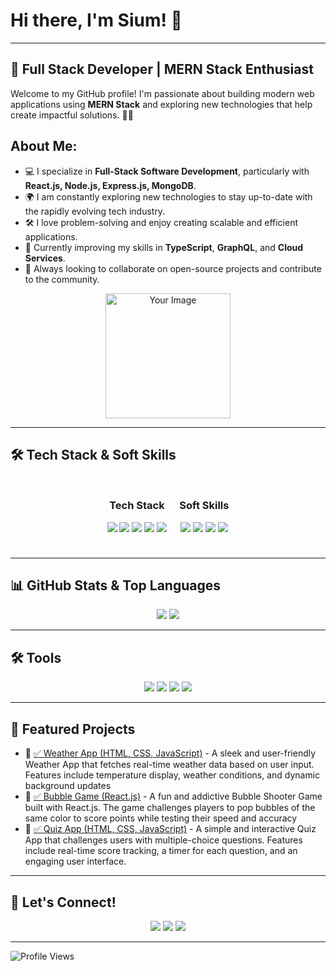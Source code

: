 # Hi there, I'm Sium! 👋 

---

## 🚀 Full Stack Developer | MERN Stack Enthusiast  
Welcome to my GitHub profile! I'm passionate about building modern web applications using **MERN Stack** and exploring new technologies that help create impactful solutions. 👨‍💻

## About Me:
- 💻 I specialize in **Full-Stack Software Development**, particularly with **React.js, Node.js, Express.js, MongoDB**.
- 🌍 I am constantly exploring new technologies to stay up-to-date with the rapidly evolving tech industry.
- 🛠 I love problem-solving and enjoy creating scalable and efficient applications.
- 🌱 Currently improving my skills in **TypeScript**, **GraphQL**, and **Cloud Services**.
- 🤝 Always looking to collaborate on open-source projects and contribute to the community.



<p align="center">
  <img src="https://camo.githubusercontent.com/b0d5210222fd2abc8a886d1ff86ae33baf29e824eb2efcc4fe755551e0a87cae/68747470733a2f2f6d65646961322e67697068792e636f6d2f6d656469612f7167515567674143335066763638377150432f67697068792e6769663f6369643d373930623736313137336264396130363864366634636362336437333237366561323463376234633963623534373630267269643d67697068792e6769662663743d67" alt="Your Image" width="200"/>
</p>


---

## 🛠️ Tech Stack & Soft Skills

<div align="center" style="display: flex; justify-content: center;">
  <div style="margin: 10px;">
    <h3>Tech Stack</h3>
    <p>
      <img src="https://img.shields.io/badge/JavaScript-F7DF1E?style=for-the-badge&logo=javascript&logoColor=black" />
      <img src="https://img.shields.io/badge/React-20232A?style=for-the-badge&logo=react&logoColor=61DAFB" />
      <img src="https://img.shields.io/badge/Node.js-43853D?style=for-the-badge&logo=node.js&logoColor=white" />
      <img src="https://img.shields.io/badge/MongoDB-4EA94B?style=for-the-badge&logo=mongodb&logoColor=white" />
      <img src="https://img.shields.io/badge/Express.js-000000?style=for-the-badge&logo=express&logoColor=white" />
    </p>
  </div>
  <div style="margin: 10px;">
    <h3>Soft Skills</h3>
    <p>
      <img src="https://img.shields.io/badge/C-A8B9CC?style=for-the-badge&logo=c&logoColor=white" />
      <img src="https://img.shields.io/badge/C++-00599C?style=for-the-badge&logo=c%2B%2B&logoColor=white" />
      <img src="https://img.shields.io/badge/Python-3776AB?style=for-the-badge&logo=python&logoColor=white" />
      <img src="https://img.shields.io/badge/Java-007396?style=for-the-badge&logo=java&logoColor=white" />
    </p>
  </div>
</div>


---

## 📊 GitHub Stats & Top Languages  
<p align="center">
  <img src="https://github-readme-stats.vercel.app/api?username=sium01&show_icons=true&theme=radical"/>
  <img src="https://github-readme-stats.vercel.app/api/top-langs/?username=sium01&layout=compact&theme=radical"/>
</p>

---

## 🛠️ Tools  
<p align="center">
  <img src="https://img.shields.io/badge/VSCode-007ACC?style=for-the-badge&logo=visual-studio-code&logoColor=white"/>
  <img src="https://img.shields.io/badge/WebStorm-000000?style=for-the-badge&logo=webstorm&logoColor=white"/>
  <img src="https://img.shields.io/badge/Linux-FCC624?style=for-the-badge&logo=linux&logoColor=black"/>
  <img src="https://img.shields.io/badge/GitHub-181717?style=for-the-badge&logo=github&logoColor=white"/>
</p>

---

## 🚀 Featured Projects  
<p align="center">
  <ul>
    <li>🔗 <a href="https://github.com/sium01/Weather-App">✅ Weather App (HTML, CSS, JavaScript)</a> - A sleek and user-friendly Weather App that fetches real-time weather data based on user input. Features include temperature display, weather conditions, and dynamic background updates</li>
    <li>🔗 <a href="https://github.com/sium01/Bubble-Game">✅ Bubble Game (React.js)</a> - A fun and addictive Bubble Shooter Game built with React.js. The game challenges players to pop bubbles of the same color to score points while testing their speed and accuracy</li>
    <li>🔗 <a href="https://github.com/sium01/Quiz-Appl">✅ Quiz App (HTML, CSS, JavaScript)</a> - A simple and interactive Quiz App that challenges users with multiple-choice questions. Features include real-time score tracking, a timer for each question, and an engaging user interface.</li>
  </ul>
</p>

---

## 📢 Let's Connect!  
<p align="center">
  <a href="https://x.com/sium99122"><img src="https://img.shields.io/badge/TWITTER-1DA1F2?style=for-the-badge&logo=twitter&logoColor=white"/></a>
  <a href="https://www.instagram.com/nazmul_hasan_siam01/"><img src="https://img.shields.io/badge/INSTAGRAM-E4405F?style=for-the-badge&logo=instagram&logoColor=white"/></a>
  <a href="https://www.linkedin.com/in/siam69/"><img src="https://img.shields.io/badge/LINKEDIN-0077B5?style=for-the-badge&logo=linkedin&logoColor=white"/></a>
 
</p>

---

![Profile Views](https://komarev.com/ghpvc/?username=sium01&label=Profile%20Views&color=blue&style=plastic)
